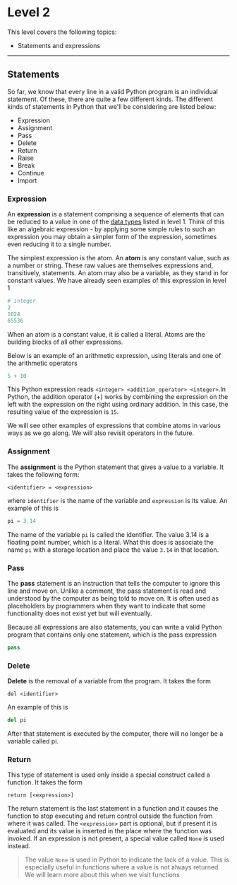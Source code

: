 # Level 2

This level covers the following topics:

* Statements and expressions
---

## Statements

So far, we know that every line in a valid Python program is an individual statement. Of these, there are quite a few
different kinds. The different kinds of statements in Python that we'll be considering are listed below:

* Expression
* Assignment
* Pass
* Delete
* Return
* Raise
* Break
* Continue
* Import

### Expression

An **expression** is a statement comprising a sequence of elements that can be reduced to a value in one of the [data 
types](../level-1#handling-data) listed in level 1. Think of this like an algebraic expression - by applying some simple rules to such an 
expression you may obtain a simpler form of the expression, sometimes even reducing it to a single number.

The simplest expression is the atom. An **atom** is any constant value, such as a number or string. These raw values
are themselves expressions and, transitively, statements. An atom may also be a variable, as they stand in for constant
values. We have already seen examples of this expression in level 1
```python
# integer
2
1024
65536
```

When an atom is a constant value, it is called a literal. Atoms are the building blocks of all other expressions.

Below is an example of an arithmetic expression, using literals and one of the arithmetic operators
```python
5 + 10
```
This Python expression reads `<integer> <addition_operator> <integer>`.In Python, the addition operator (+) 
works by combining the expression on the left with the expression on the right using ordinary addition. In this case,
the resulting value of the expression is `15`. 

We will see other examples of expressions that combine atoms in various ways as we go along. We will also revisit
operators in the future.

### Assignment

The **assignment** is the Python statement that gives a value to a variable. It takes the following form:

```
<identifier> = <expression>
```

where `identifier` is the name of the variable and `expression` is its value. An example of this is

```python
pi = 3.14
```

The name of the variable `pi` is called the identifier. The value 3.14 is a floating point number, which is a literal.
What this does is associate the name `pi` with a storage location and place the value `3.14` in that location.

### Pass

The **pass** statement is an instruction that tells the computer to ignore this line and move on. Unlike a comment, the 
pass statement is read and understood by the computer as being told to move on. It is often used as placeholders by 
programmers when they want to indicate that some functionality does not exist yet but will eventually.

Because all expressions are also statements, you can write a valid Python program that contains only one statement,
which is the pass expression

```python
pass
```

### Delete

**Delete** is the removal of a variable from the program. It takes the form
```
del <identifier>
```

An example of this is
```python
del pi
```
After that statement is executed by the computer, there will no longer be a variable called pi.

### Return
This type of statement is used only inside a special construct called a function. It takes the form

```
return [<expression>]
```

The return statement is the last statement in a function and it causes the function to stop executing and return control
outside the function from where it was called. The `<expression>` part is optional, but if present it is 
evaluated and its value is inserted in the place where the function was invoked. If an expression is not present, a 
special value called `None` is used instead.

> The value `None` is used in Python to indicate the lack of a value. This is especially useful in functions
> where a value is not always returned. We will learn more about this when we visit functions

